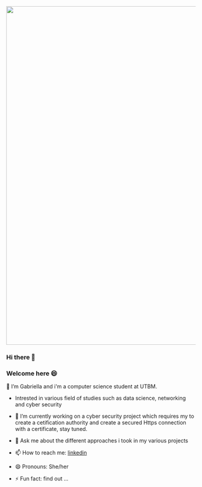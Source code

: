 
<div id="header" align="center">
  <img src="https://media.giphy.com/media/RDZo7znAdn2u7sAcWH/giphy.gif"  width="900"/>
</div>

### Hi there 👋
### Welcome here 😄
<!--
**ELLA237/ELLA237** is a ✨ _special_ ✨ repository because its `README.md` (this file) appears on your GitHub profile.

Here are some ideas to get you started:-->

  🔭 I’m Gabriella and i'm a computer science student at UTBM. 

- Intrested in various field of studies such as data science, networking and cyber security
- 🌱 I’m currently working on a cyber security project which requires my to create a cetification authority and create a secured Https connection with a certificate, stay tuned.

- 💬 Ask me about the different approaches i took in my various projects
- 📫 How to reach me: [linkedin](https://www.linkedin.com/in/gabriella-ndjamba-batomen-807a05216)
- 😄 Pronouns: She/her
- ⚡ Fun fact: find out ...


